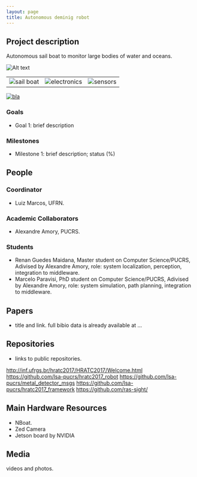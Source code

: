 ```yaml
---
layout: page
title: Autonomous deminig robot
---
```


## Project description

Autonomous sail boat to monitor large bodies of water and oceans.

![Alt text](./proj1.jpg?raw=true "Project diagram")

| | | |
| --- | --- | --- |
| ![sail boat](../images/sail-boat.png "sail boat") |  ![electronics](../images/electronics.png "electronics") | ![sensors](../images/sensor.png "sensors") |

<a href="http://www.inf.ufrgs.br/hratc2017/HRATC2017/Welcome.html" rel="MIR">![bla](../images/trouble.png "Demining Robot")</a>

### Goals

 - Goal 1: brief description

### Milestones

 - Milestone 1: brief description; status (%)


## People

### Coordinator

 - Luiz Marcos, UFRN.

### Academic Collaborators

 - Alexandre Amory, PUCRS.

### Students

 - Renan Guedes Maidana, Master student on Computer Science/PUCRS, Adivised by Alexandre Amory, role: system localization, perception, integration to middleware.
 - Marcelo Paravisi, PhD student on Computer Science/PUCRS, Adivised by Alexandre Amory, role: system simulation, path planning, integration to middleware.

## Papers

 - title and link. full bibio data is already available at ...

## Repositories

 - links to public repositories.

http://inf.ufrgs.br/hratc2017/HRATC2017/Welcome.html
https://github.com/lsa-pucrs/hratc2017_robot
https://github.com/lsa-pucrs/metal_detector_msgs
https://github.com/lsa-pucrs/hratc2017_framework
https://github.com/ras-sight/


## Main Hardware Resources

 - NBoat.
 - Zed Camera
 - Jetson board by NVIDIA
 
## Media 

videos and photos.

